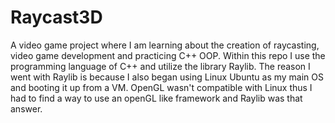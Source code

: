 # Raycast3D
A video game project where I am learning about the creation of raycasting, video game development and practicing C++ OOP. 
Within this repo I use the programming language of C++ and utilize the library Raylib. 
The reason I went with Raylib is because I also began using Linux Ubuntu as my main OS and booting it up from a VM.
OpenGL wasn't compatible with Linux thus I had to find a way to use an openGL like framework and Raylib was that answer.
